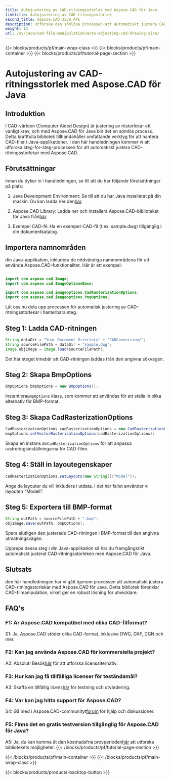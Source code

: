 ```yaml
---
title: Autojustering av CAD-ritningsstorlek med Aspose.CAD för Java
linktitle: Autojustering av CAD-ritningsstorlek
second_title: Aspose.CAD Java API
description: Utforska den sömlösa processen att automatiskt justera CAD-ritningsstorlekar i Java med Aspose.CAD. Följ vår steg-för-steg-guide för effektiv CAD-filmanipulation.
weight: 13
url: /sv/java/cad-file-manipulation/auto-adjusting-cad-drawing-size/
---
```


{{< blocks/products/pf/main-wrap-class >}}
{{< blocks/products/pf/main-container >}}
{{< blocks/products/pf/tutorial-page-section >}}

# Autojustering av CAD-ritningsstorlek med Aspose.CAD för Java

## Introduktion

I CAD-världen (Computer Aided Design) är justering av ritstorlekar ett vanligt krav, och med Aspose.CAD för Java blir det en sömlös process. Detta kraftfulla bibliotek tillhandahåller omfattande verktyg för att hantera CAD-filer i Java-applikationer. I den här handledningen kommer vi att utforska steg-för-steg-processen för att automatiskt justera CAD-ritningsstorlekar med Aspose.CAD.

## Förutsättningar

Innan du dyker in i handledningen, se till att du har följande förutsättningar på plats:

1.  Java Development Environment: Se till att du har Java installerat på din maskin. Du kan ladda ner den[här](https://www.java.com/en/download/).

2.  Aspose.CAD Library: Ladda ner och installera Aspose.CAD-biblioteket för Java från[här](https://releases.aspose.com/cad/java/).

3. Exempel CAD-fil: Ha en exempel-CAD-fil (t.ex. sample.dwg) tillgänglig i din dokumentkatalog.

## Importera namnområden

din Java-applikation, inkludera de nödvändiga namnområdena för att använda Aspose.CAD-funktionalitet. Här är ett exempel:

```java

import com.aspose.cad.Image;
import com.aspose.cad.ImageOptionsBase;

import com.aspose.cad.imageoptions.CadRasterizationOptions;
import com.aspose.cad.imageoptions.PngOptions;
```

Låt oss nu dela upp processen för automatisk justering av CAD-ritningsstorlekar i hanterbara steg.

## Steg 1: Ladda CAD-ritningen

```java
String dataDir = "Your Document Directory" + "CADConversion/";
String sourceFilePath = dataDir + "sample.dwg";
Image objImage = Image.load(sourceFilePath);
```

Det här steget innebär att CAD-ritningen laddas från den angivna sökvägen.

## Steg 2: Skapa BmpOptions

```java
BmpOptions bmpOptions = new BmpOptions();
```

 Instantiera`BmpOptions` klass, som kommer att användas för att ställa in olika alternativ för BMP-format.

## Steg 3: Skapa CadRasterizationOptions

```java
CadRasterizationOptions cadRasterizationOptions = new CadRasterizationOptions();
bmpOptions.setVectorRasterizationOptions(cadRasterizationOptions);
```

 Skapa en instans av`CadRasterizationOptions` för att anpassa rastreringsinställningarna för CAD-filen.

## Steg 4: Ställ in layoutegenskaper

```java
cadRasterizationOptions.setLayouts(new String[]{"Model"});
```

Ange de layouter du vill inkludera i utdata. I det här fallet använder vi layouten "Modell".

## Steg 5: Exportera till BMP-format

```java
String outPath = sourceFilePath + ".bmp";
objImage.save(outPath, bmpOptions);
```

Spara slutligen den justerade CAD-ritningen i BMP-format till den angivna utmatningsvägen.

Upprepa dessa steg i din Java-applikation så har du framgångsrikt automatiskt justerat CAD-ritningsstorleken med Aspose.CAD för Java.

## Slutsats

den här handledningen har vi gått igenom processen att automatiskt justera CAD-ritningsstorlekar med Aspose.CAD för Java. Detta bibliotek förenklar CAD-filmanipulation, vilket ger en robust lösning för utvecklare.

## FAQ's

### F1: Är Aspose.CAD kompatibel med olika CAD-filformat?

S1: Ja, Aspose.CAD stöder olika CAD-format, inklusive DWG, DXF, DGN och mer.

### F2: Kan jag använda Aspose.CAD för kommersiella projekt?

 A2: Absolut! Besök[här](https://purchase.aspose.com/buy) för att utforska licensalternativ.

### F3: Hur kan jag få tillfälliga licenser för teständamål?

 A3: Skaffa en tillfällig licens[här](https://purchase.aspose.com/temporary-license/) för testning och utvärdering.

### F4: Var kan jag hitta support för Aspose.CAD?

 S4: Gå med i Aspose.CAD-communityt[forum](https://forum.aspose.com/c/cad/19) för hjälp och diskussioner.

### F5: Finns det en gratis testversion tillgänglig för Aspose.CAD för Java?

 A5: Ja, du kan komma åt den kostnadsfria provperioden[här](https://releases.aspose.com/) att utforska bibliotekets möjligheter.
{{< /blocks/products/pf/tutorial-page-section >}}

{{< /blocks/products/pf/main-container >}}
{{< /blocks/products/pf/main-wrap-class >}}

{{< blocks/products/products-backtop-button >}}
